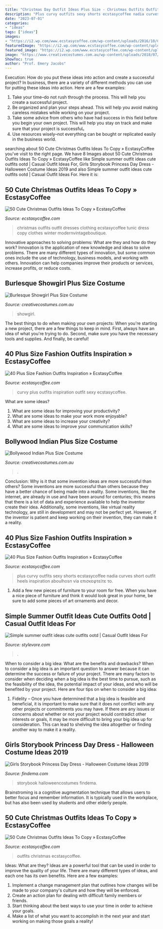 ```yaml
---
title: "Christmas Day Outfit Ideas Plus Size - Christmas Outfits Outfit Dresses Clothing Ecstasycoffee Tunic Dress Copy Clothes Winter Modernvintageboutique"
description: "Plus curvy outfits sexy shorts ecstasycoffee nadia curves short outfit heels inspiration aboulhosn via επισκεφτείτε το"
date: "2023-07-01"
categories:
- "ideas"
tags: ["ideas"]
images:
- "https://i2.wp.com/www.ecstasycoffee.com/wp-content/uploads/2016/10/Cute-Christmas-outfits-6.jpg"
featuredImage: "https://i2.wp.com/www.ecstasycoffee.com/wp-content/uploads/2016/10/Curvy-Women-Fashion-Outfits-48.jpg?resize=600%2C900"
featured_image: "https://i2.wp.com/www.ecstasycoffee.com/wp-content/uploads/2016/10/Curvy-Women-Fashion-Outfits-48.jpg?resize=600%2C900"
image: "https://www.creativecostumes.com.au/wp-content/uploads/2018/07/CC_April_18_099-420x560.jpg"
ShowToc: true
author: "Prof. Emery Jacobs"
---
```



Execution: How do you put these ideas into action and create a successful project?
In business, there are a variety of different methods you can use for putting these ideas into action. Here are a few examples:
1. Take your time–do not rush through the process. This will help you create a successful project.
2. Be organized and plan your steps ahead. This will help you avoid making careless mistakes while working on your project.
3. Take some advice from others who have had success in this field before you begin your own project. This will help you stay on track and make sure that your project is successful。
4. Use resources wisely–not everything can be bought or replicated easily in the business world.

	

		
searching about 50 Cute Christmas Outfits Ideas To Copy » EcstasyCoffee you've visit to the right page. We have 8 Images about 50 Cute Christmas Outfits Ideas To Copy » EcstasyCoffee like Simple summer outfit ideas cute outfits ootd | Casual Outfit Ideas For, Girls Storybook Princess Day Dress - Halloween Costume Ideas 2019 and also Simple summer outfit ideas cute outfits ootd | Casual Outfit Ideas For. Here it is:
		
    
## 50 Cute Christmas Outfits Ideas To Copy » EcstasyCoffee

<img loading=lazy src="https://i2.wp.com/www.ecstasycoffee.com/wp-content/uploads/2016/10/Cute-Christmas-outfits-6.jpg" onerror="this.onerror=null;this.src='https://tse1.mm.bing.net/th?id=OIP.6B8XCALRWiD9ea9k2eePyQAAAA&amp;pid=15.1';" alt="50 Cute Christmas Outfits Ideas To Copy » EcstasyCoffee">

_Source: ecstasycoffee.com_

>christmas outfits outfit dresses clothing ecstasycoffee tunic dress copy clothes winter modernvintageboutique. 

	

Innovative approaches to solving problems: What are they and how do they work?
Innovation is the application of new knowledge and ideas to solve problems. There are many different types of innovation, but some common ones include the use of technology, business models, and working with others. Innovation can help companies improve their products or services, increase profits, or reduce costs.

    
## Burlesque Showgirl Plus Size Costume

<img loading=lazy src="https://www.creativecostumes.com.au/wp-content/uploads/2018/07/CC_April_18_099-420x560.jpg" onerror="this.onerror=null;this.src='https://tse2.mm.bing.net/th?id=OIP.S2ZTUWDL2a8FcVkWEIXUrQAAAA&amp;pid=15.1';" alt="Burlesque Showgirl Plus Size Costume">

_Source: creativecostumes.com.au_

>showgirl. 

	

The best things to do when making your own projects:
When you're starting a new project, there are a few things to keep in mind. First, always have an idea of what you're trying to do. Second, make sure you have the necessary tools and supplies. And finally, be careful!

    
## 40 Plus Size Fashion Outfits Inspiration » EcstasyCoffee

<img loading=lazy src="https://i0.wp.com/www.ecstasycoffee.com/wp-content/uploads/2016/10/Curvy-Women-Fashion-Outfits-44.jpg" onerror="this.onerror=null;this.src='https://tse4.mm.bing.net/th?id=OIP.o5ASNhNDmn1mvRUB7XJsBgHaLH&amp;pid=15.1';" alt="40 Plus Size Fashion Outfits Inspiration » EcstasyCoffee">

_Source: ecstasycoffee.com_

>curvy plus outfits inspiration outfit sexy ecstasycoffee. 

	

What are some ideas?
1. What are some ideas for improving your productivity?
2. What are some ideas to make your work more enjoyable?
3. What are some ideas to increase your creativity?
4. What are some ideas to improve your communication skills?

    
## Bollywood Indian Plus Size Costume

<img loading=lazy src="https://www.creativecostumes.com.au/wp-content/uploads/2018/07/CC_April_18_078-768x1024.jpg" onerror="this.onerror=null;this.src='https://tse2.mm.bing.net/th?id=OIP.Ei4yYV3RKK3JLhPVukRZygHaJ4&amp;pid=15.1';" alt="Bollywood Indian Plus Size Costume">

_Source: creativecostumes.com.au_

>. 

	

Conclusion: Why is it that some invention ideas are more successful than others?
Some inventions are more successful than others because they have a better chance of being made into a reality. Some inventions, like the internet, are already in use and have been around for centuries; this means that there is a lot of data and experience available to help the inventor create their idea. Additionally, some inventions, like virtual reality technology, are still in development and may not be perfect yet. However, if the inventor is patient and keep working on their invention, they can make it a reality.

    
## 40 Plus Size Fashion Outfits Inspiration » EcstasyCoffee

<img loading=lazy src="https://i2.wp.com/www.ecstasycoffee.com/wp-content/uploads/2016/10/Curvy-Women-Fashion-Outfits-48.jpg?resize=600%2C900" onerror="this.onerror=null;this.src='https://tse3.mm.bing.net/th?id=OIP.HZpE4gBeIkb5z8DAPZbLOQHaLH&amp;pid=15.1';" alt="40 Plus Size Fashion Outfits Inspiration » EcstasyCoffee">

_Source: ecstasycoffee.com_

>plus curvy outfits sexy shorts ecstasycoffee nadia curves short outfit heels inspiration aboulhosn via επισκεφτείτε το. 

	

1. Add a few new pieces of furniture to your room for free. When you have a nice piece of furniture and think it would look great in your home, be sure to add some pieces of art ornaments and decor.

    
## Simple Summer Outfit Ideas Cute Outfits Ootd | Casual Outfit Ideas For

<img loading=lazy src="https://www.stylevore.com/wp-content/uploads/2020/01/7762fba42c1a3da286922692a4bed185.jpg" onerror="this.onerror=null;this.src='https://tse4.mm.bing.net/th?id=OIP.BKXt2yq0Mv779oJyKgd_YwHaJQ&amp;pid=15.1';" alt="Simple summer outfit ideas cute outfits ootd | Casual Outfit Ideas For">

_Source: stylevore.com_

>. 

	

When to consider a big idea: What are the benefits and drawbacks?
When to consider a big idea is an important question to answer because it can determine the success or failure of your project. There are many factors to consider when deciding when a big idea is the best time to pursue, such as the feasibility of the idea, the potential impact of your ideas, and who will be benefited by your project. Here are four tips on when to consider a big idea:
1. Fidelity – Once you have determined that a big idea is feasible and beneficial, it is important to make sure that it does not conflict with any other projects or commitments you may have. If there are any issues or concerns about whether or not your project would contradict other interests or goals, it may be more difficult to bring your big idea up for consideration. This can lead to shelving the idea altogether or finding another way to make it a reality.


    
## Girls Storybook Princess Day Dress - Halloween Costume Ideas 2019

<img loading=lazy src="http://findema.com/wp-content/uploads/2014/10/halloween_20148014.jpg" onerror="this.onerror=null;this.src='https://tse4.mm.bing.net/th?id=OIP.U-NG-sZZeacNau2ho2zulgHaKl&amp;pid=15.1';" alt="Girls Storybook Princess Day Dress - Halloween Costume Ideas 2019">

_Source: findema.com_

>storybook halloweencostumes findema. 

	

Brainstroming is a cognitive augmentation technique that allows users to better focus and remember information. It is typically used in the workplace, but has also been used by students and other elderly people.

    
## 50 Cute Christmas Outfits Ideas To Copy » EcstasyCoffee

<img loading=lazy src="https://i2.wp.com/www.ecstasycoffee.com/wp-content/uploads/2016/10/Cute-Christmas-outfits-4.jpg?resize=564%2C962" onerror="this.onerror=null;this.src='https://tse4.mm.bing.net/th?id=OIP.fhfQbjJBaSzo5LD08109owHaMo&amp;pid=15.1';" alt="50 Cute Christmas Outfits Ideas To Copy » EcstasyCoffee">

_Source: ecstasycoffee.com_

>outfits christmas ecstasycoffee. 

	

Ideas: What are they?
Ideas are a powerful tool that can be used in order to improve the quality of your life. There are many different types of ideas, and each one has its own benefits. Here are a few examples: 
1. Implement a change management plan that outlines how changes will be made to your company's culture and how they will be enforced. 
2. Create an action plan for dealing with difficult family members or friends. 
3. Start thinking about the best ways to use your time in order to achieve your goals. 
4. Make a list of what you want to accomplish in the next year and start working on making those goals a reality!

